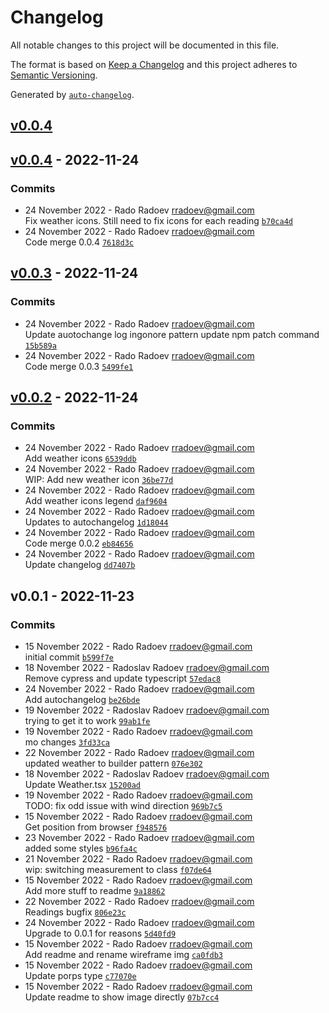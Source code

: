 # Changelog

All notable changes to this project will be documented in this file.

The format is based on [Keep a Changelog](https://keepachangelog.com/en/1.0.0/)
and this project adheres to [Semantic Versioning](https://semver.org/spec/v2.0.0.html).

Generated by [`auto-changelog`](https://github.com/CookPete/auto-changelog).

## [v0.0.4](https://github.com/rado-radoev/the-weather-app/compare/v0.0.4...v0.0.4)

## [v0.0.4](https://github.com/rado-radoev/the-weather-app/compare/v0.0.3...v0.0.4) - 2022-11-24

### Commits

- 24 November 2022 - Rado Radoev rradoev@gmail.com <br />Fix weather icons. Still need to fix icons for each reading [`b70ca4d`](https://github.com/rado-radoev/the-weather-app/commit/b70ca4d25580ace161a714d8fa0dd9a67f4f5722)
- 24 November 2022 - Rado Radoev rradoev@gmail.com <br />Code merge 0.0.4 [`7618d3c`](https://github.com/rado-radoev/the-weather-app/commit/7618d3cdb8fc7908a9e9d058c592e112768b0cf7)

## [v0.0.3](https://github.com/rado-radoev/the-weather-app/compare/v0.0.2...v0.0.3) - 2022-11-24

### Commits

- 24 November 2022 - Rado Radoev rradoev@gmail.com <br />Update auotochange log ingonore pattern update npm patch command [`15b589a`](https://github.com/rado-radoev/the-weather-app/commit/15b589a0c238e8ac12f88c1c7a4fafbfa4896ab4)
- 24 November 2022 - Rado Radoev rradoev@gmail.com <br />Code merge 0.0.3 [`5499fe1`](https://github.com/rado-radoev/the-weather-app/commit/5499fe18eab0984d873191d1d985f7a679fc44c8)

## [v0.0.2](https://github.com/rado-radoev/the-weather-app/compare/v0.0.1...v0.0.2) - 2022-11-24

### Commits

- 24 November 2022 - Rado Radoev rradoev@gmail.com <br />Add weather icons [`6539ddb`](https://github.com/rado-radoev/the-weather-app/commit/6539ddbb9f9fd0a5f7adbf2b06171ab2fbc72f67)
- 24 November 2022 - Rado Radoev rradoev@gmail.com <br />WIP: Add new weather icon [`36be77d`](https://github.com/rado-radoev/the-weather-app/commit/36be77ddfa132302849c8fa99a388b699a697624)
- 24 November 2022 - Rado Radoev rradoev@gmail.com <br />Add weather icons legend [`daf9604`](https://github.com/rado-radoev/the-weather-app/commit/daf9604a7fdacf9892b13f06f2f13f2b8cbcc49d)
- 24 November 2022 - Rado Radoev rradoev@gmail.com <br />Updates to autochangelog [`1d18044`](https://github.com/rado-radoev/the-weather-app/commit/1d1804424671c584f9dff33571b1e302f834925d)
- 24 November 2022 - Rado Radoev rradoev@gmail.com <br />Code merge 0.0.2 [`eb84656`](https://github.com/rado-radoev/the-weather-app/commit/eb8465629fa62ccc7d5ab8773e5d7020ccf00b9c)
- 24 November 2022 - Rado Radoev rradoev@gmail.com <br />Update changelog [`dd7407b`](https://github.com/rado-radoev/the-weather-app/commit/dd7407bcc317152db506625ddff95aa42908b950)

## v0.0.1 - 2022-11-23

### Commits

- 15 November 2022 - Rado Radoev rradoev@gmail.com <br />initial commit [`b599f7e`](https://github.com/rado-radoev/the-weather-app/commit/b599f7e743213c042875a7589bf1f413f76863e8)
- 18 November 2022 - Radoslav Radoev rradoev@gmail.com <br />Remove cypress and update typescript [`57edac8`](https://github.com/rado-radoev/the-weather-app/commit/57edac86293a2fdcf4128434c79169fa0404e3d0)
- 24 November 2022 - Rado Radoev rradoev@gmail.com <br />Add autochangelog [`be26bde`](https://github.com/rado-radoev/the-weather-app/commit/be26bdee733ce4288647b343c4bed0e7cce3ec4c)
- 19 November 2022 - Radoslav Radoev rradoev@gmail.com <br />trying to get it to work [`99ab1fe`](https://github.com/rado-radoev/the-weather-app/commit/99ab1fef4de5b95c56a8bd15742a594d63770e86)
- 19 November 2022 - Rado Radoev rradoev@gmail.com <br />mo changes [`3fd33ca`](https://github.com/rado-radoev/the-weather-app/commit/3fd33caa0ede6fdd937922a49fc769cb07d1bd93)
- 22 November 2022 - Rado Radoev rradoev@gmail.com <br />updated weather to builder pattern [`076e302`](https://github.com/rado-radoev/the-weather-app/commit/076e3026c75724c12cb2b6c16b3662c5e47d6e32)
- 18 November 2022 - Radoslav Radoev rradoev@gmail.com <br />Update Weather.tsx [`15200ad`](https://github.com/rado-radoev/the-weather-app/commit/15200add05003530f2c4a0095c73881844fe0e62)
- 19 November 2022 - Rado Radoev rradoev@gmail.com <br />TODO: fix odd issue with wind direction [`969b7c5`](https://github.com/rado-radoev/the-weather-app/commit/969b7c5b220a3b12c0ed216ffe490282cf5592f6)
- 15 November 2022 - Rado Radoev rradoev@gmail.com <br />Get position from browser [`f948576`](https://github.com/rado-radoev/the-weather-app/commit/f9485766f4c246a51c19e201a62e32ce260f0368)
- 23 November 2022 - Rado Radoev rradoev@gmail.com <br />added some styles [`b96fa4c`](https://github.com/rado-radoev/the-weather-app/commit/b96fa4ca8b22e1aa5511e70e5a99dc7711bce489)
- 21 November 2022 - Rado Radoev rradoev@gmail.com <br />wip: switching measurement to class [`f07de64`](https://github.com/rado-radoev/the-weather-app/commit/f07de6490822fbe57b53be131793480534275a1c)
- 15 November 2022 - Rado Radoev rradoev@gmail.com <br />Add more stuff to readme [`9a18862`](https://github.com/rado-radoev/the-weather-app/commit/9a1886291790dce8ea7e1246d7436688998d9a27)
- 22 November 2022 - Rado Radoev rradoev@gmail.com <br />Readings bugfix [`806e23c`](https://github.com/rado-radoev/the-weather-app/commit/806e23cedcede2129287e80dbee9cda955979648)
- 24 November 2022 - Rado Radoev rradoev@gmail.com <br />Upgrade to 0.0.1 for reasons [`5d40fd9`](https://github.com/rado-radoev/the-weather-app/commit/5d40fd992165e15c473d93a8dc7aa3846d865acb)
- 15 November 2022 - Rado Radoev rradoev@gmail.com <br />Add readme and rename wireframe img [`ca0fdb3`](https://github.com/rado-radoev/the-weather-app/commit/ca0fdb3ff7e0504a1af2fdf7652cddd8586e76ab)
- 15 November 2022 - Rado Radoev rradoev@gmail.com <br />Update porps type [`c77070e`](https://github.com/rado-radoev/the-weather-app/commit/c77070ed5027455549317dd0c197f14321aae3dd)
- 15 November 2022 - Rado Radoev rradoev@gmail.com <br />Update readme to show image directly [`07b7cc4`](https://github.com/rado-radoev/the-weather-app/commit/07b7cc407a42d885e41c7ea85b44a10280861134)
